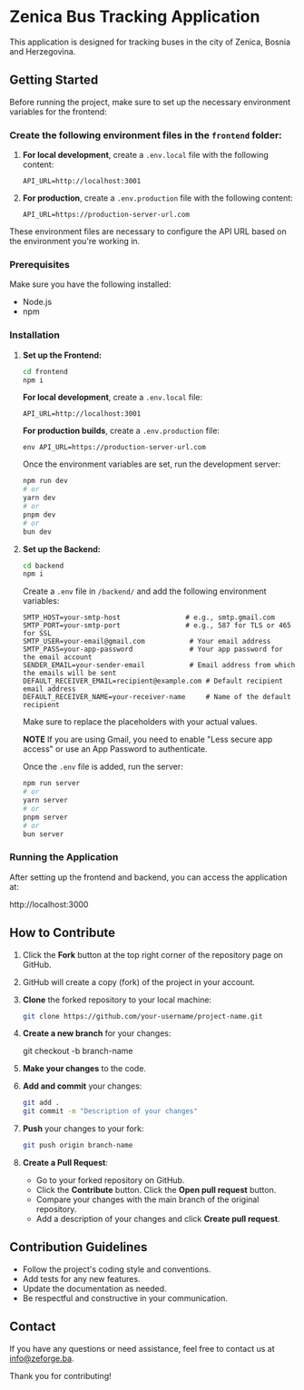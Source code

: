 # Zenica Bus Tracking Application

This application is designed for tracking buses in the city of Zenica, Bosnia and Herzegovina.

## Getting Started

Before running the project, make sure to set up the necessary environment variables for the frontend:

### Create the following environment files in the `frontend` folder:

1. **For local development**, create a `.env.local` file with the following content:

   ```env
   API_URL=http://localhost:3001
   ```

2. **For production**, create a `.env.production` file with the following content:
   ```env
   API_URL=https://production-server-url.com
   ```

These environment files are necessary to configure the API URL based on the environment you're working in.

### Prerequisites

Make sure you have the following installed:

- Node.js
- npm

### Installation

1. **Set up the Frontend:**

   ```bash
   cd frontend
   npm i
   ```

   **For local development**, create a `.env.local` file:

   ```env
   API_URL=http://localhost:3001
   ```

   **For production builds**, create a `.env.production` file:

   `env
API_URL=https://production-server-url.com
`

   Once the environment variables are set, run the development server:

   ```bash
   npm run dev
   # or
   yarn dev
   # or
   pnpm dev
   # or
   bun dev
   ```

2. **Set up the Backend:**

   ```bash
   cd backend
   npm i
   ```

   Create a `.env` file in `/backend/` and add the following environment variables:

   ```env
   SMTP_HOST=your-smtp-host                # e.g., smtp.gmail.com
   SMTP_PORT=your-smtp-port                # e.g., 587 for TLS or 465 for SSL
   SMTP_USER=your-email@gmail.com           # Your email address
   SMTP_PASS=your-app-password              # Your app password for the email account
   SENDER_EMAIL=your-sender-email           # Email address from which the emails will be sent
   DEFAULT_RECEIVER_EMAIL=recipient@example.com # Default recipient email address
   DEFAULT_RECEIVER_NAME=your-receiver-name     # Name of the default recipient
   ```

   Make sure to replace the placeholders with your actual values.

   **NOTE**
   If you are using Gmail, you need to enable "Less secure app access" or use an App Password to authenticate.

   Once the `.env` file is added, run the server:

   ```bash
   npm run server
   # or
   yarn server
   # or
   pnpm server
   # or
   bun server
   ```

### Running the Application

After setting up the frontend and backend, you can access the application at:

http://localhost:3000

## How to Contribute

1. Click the **Fork** button at the top right corner of the repository page on GitHub.
2. GitHub will create a copy (fork) of the project in your account.
3. **Clone** the forked repository to your local machine:
   ```bash
   git clone https://github.com/your-username/project-name.git
   ```
4. **Create a new branch** for your changes:

   git checkout -b branch-name

5. **Make your changes** to the code.
6. **Add and commit** your changes:
   ```bash
   git add .
   git commit -m "Description of your changes"
   ```
7. **Push** your changes to your fork:
   ```bash
   git push origin branch-name
   ```
8. **Create a Pull Request**:
   - Go to your forked repository on GitHub.
   - Click the **Contribute** button.
     Click the **Open pull request** button.
   - Compare your changes with the main branch of the original repository.
   - Add a description of your changes and click **Create pull request**.

## Contribution Guidelines

- Follow the project's coding style and conventions.
- Add tests for any new features.
- Update the documentation as needed.
- Be respectful and constructive in your communication.

## Contact

If you have any questions or need assistance, feel free to contact us at info@zeforge.ba.

Thank you for contributing!
